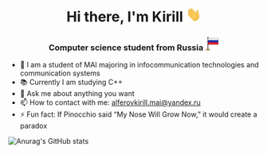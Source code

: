 <h1 align="center">Hi there, I'm Kirill <img src="https://github.com/AlferovKirill/AlferovKirill/blob/main/src/Hi.gif" height="30" width="30"/></h1>
<h3 align="center">Computer science student from Russia <img src="https://github.com/AlferovKirill/AlferovKirill/blob/main/src/Flag_v2.png" height="28" width="28"/></h3>

- 📌 I am a student of MAI majoring in infocommunication technologies and communication systems
- 📚 Currently I am studying C++
- 💬 Ask me about anything you want
- 📫 How to contact with me: alferovkirill.mai@yandex.ru
- ⚡ Fun fact: If Pinocchio said “My Nose Will Grow Now,” it would create a paradox

![Anurag's GitHub stats](https://github-readme-stats.vercel.app/api?username=alferovkirill&theme=default&hide=prs,issues,contribs&show_icons=true&hide_border=true&custom_title=<MyStats>)
